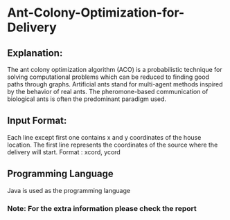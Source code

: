 # Ant-Colony-Optimization-for-Delivery

## Explanation:
The ant colony optimization algorithm (ACO) is a probabilistic technique for solving computational problems which can be reduced to finding good paths through graphs. Artificial ants stand for multi-agent methods inspired by the behavior of real ants. The pheromone-based communication of biological ants is often the predominant paradigm used.

## Input Format:
Each line except first one contains x and y coordinates of the house location. The first line represents the coordinates of the source where the delivery will start.
Format : xcord, ycord

## Programming Language
Java is used as the programming language

### Note: For the extra information please check the report
